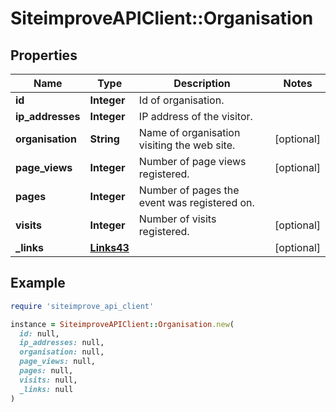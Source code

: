 # SiteimproveAPIClient::Organisation

## Properties

| Name | Type | Description | Notes |
| ---- | ---- | ----------- | ----- |
| **id** | **Integer** | Id of organisation. |  |
| **ip_addresses** | **Integer** | IP address of the visitor. |  |
| **organisation** | **String** | Name of organisation visiting the web site. | [optional] |
| **page_views** | **Integer** | Number of page views registered. | [optional] |
| **pages** | **Integer** | Number of pages the event was registered on. |  |
| **visits** | **Integer** | Number of visits registered. | [optional] |
| **_links** | [**Links43**](Links43.md) |  | [optional] |

## Example

```ruby
require 'siteimprove_api_client'

instance = SiteimproveAPIClient::Organisation.new(
  id: null,
  ip_addresses: null,
  organisation: null,
  page_views: null,
  pages: null,
  visits: null,
  _links: null
)
```


